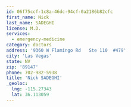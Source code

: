 ```yaml
---
id: 06f75ccf-1c8a-46dc-94cf-0a2186b82cfc
first_name: Nick
last_name: SADEGHI
license: M.D.
services:
  - emergency-medicine
category: doctors
address: '9360 W Flamingo Rd   Ste 110  #479'
city: 'Las Vegas'
state: NV
zip: '89147'
phone: 702-982-5938
title: 'Nick SADEGHI'
_geoloc:
  lng: -115.27343
  lat: 36.113059
---
```

